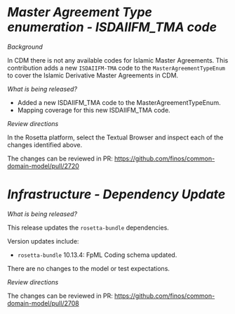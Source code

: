 # _Master Agreement Type enumeration - ISDAIIFM_TMA code_

_Background_

In CDM there is not any available codes for Islamic Master Agreements. This contribution adds a new `ISDAIIFM-TMA` code to the `MasterAgreementTypeEnum` to cover the Islamic Derivative Master Agreements in CDM.

_What is being released?_

   - Added a new ISDAIIFM_TMA code to the MasterAgreementTypeEnum.
   - Mapping coverage for this new ISDAIIFM_TMA code.

_Review directions_

In the Rosetta platform, select the Textual Browser and inspect each of the changes identified above.

The changes can be reviewed in PR: https://github.com/finos/common-domain-model/pull/2720

# _Infrastructure - Dependency Update_

_What is being released?_

This release updates the `rosetta-bundle` dependencies.

Version updates include:
- `rosetta-bundle` 10.13.4: FpML Coding schema updated.

There are no changes to the model or test expectations.

_Review directions_

The changes can be reviewed in PR: https://github.com/finos/common-domain-model/pull/2708
